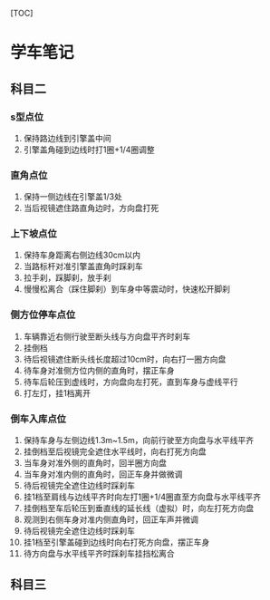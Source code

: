 [TOC]

# 学车笔记



## 科目二

### s型点位

1. 保持路边线到引擎盖中间
2. 引擎盖角碰到边线时打1圈+1/4圈调整

### 直角点位

1. 保持一侧边线在引擎盖1/3处
2. 当后视镜遮住路直角边时，方向盘打死

### 上下坡点位

1. 保持车身距离右侧边线30cm以内
2. 当路标杆对准引擎盖直角时踩刹车
3. 拉手刹，踩脚刹，放手刹
4. 慢慢松离合（踩住脚刹）到车身中等震动时，快速松开脚刹

### 侧方位停车点位

1. 车辆靠近右侧行驶至断头线与方向盘平齐时刹车
2. 挂倒档
3. 待后视镜遮住断头线长度超过10cm时，向右打一圈方向盘
4. 待车身对准侧方位内侧的直角时，摆正车身
5. 待车后轮压到虚线时，方向盘向左打死，直到车身与虚线平行
6. 打左灯，挂1档离开

### 倒车入库点位

1. 保持车身与左侧边线1.3m~1.5m，向前行驶至方向盘与水平线平齐
2. 挂倒档至后视镜完全遮住水平线时，向右打死方向盘
3. 当车身对准外侧的直角时，回半圈方向盘
4. 当车身对准内侧的直角时，回正车身并做微调
5. 待后视镜完全遮住边线时踩刹车
6. 挂1档至肩线与边线平齐时向左打1圈+1/4圈直至方向盘与水平线平齐
7. 挂倒档至车后轮压到垂直线的延长线（虚拟）时，向左打死方向盘
8. 观测到右侧车身对准内侧直角时，回正车声并微调
9. 待后视镜完全遮住边线时踩刹车
10. 挂1档至引擎盖碰到边线时向右打死方向盘，摆正车身
11. 待方向盘与水平线平齐时踩刹车挂挡松离合



## 科目三

